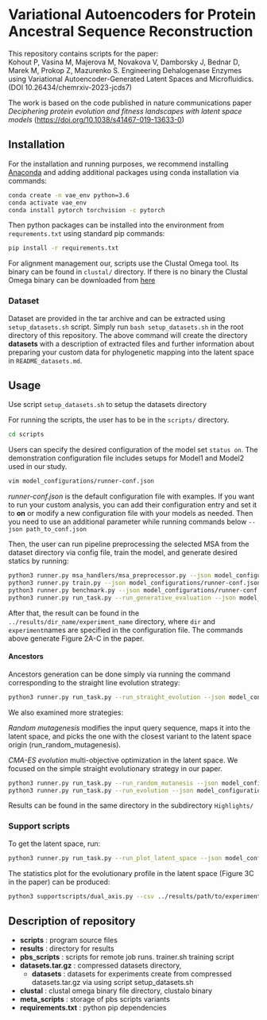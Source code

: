 # Variational Autoencoders for Protein Ancestral Sequence Reconstruction

This repository contains scripts for the paper:<br>
Kohout P, Vasina M, Majerova M, Novakova V, Damborsky J, Bednar D, Marek M, Prokop Z, Mazurenko S. Engineering Dehalogenase Enzymes using Variational Autoencoder-Generated Latent Spaces and Microfluidics. (DOI 10.26434/chemrxiv-2023-jcds7)

The work is based on the code published in nature communications paper <em>Deciphering protein evolution and fitness
landscapes with latent space models</em> (https://doi.org/10.1038/s41467-019-13633-0)

## Installation

For the installation and running purposes, we recommend installing [Anaconda](https://www.anaconda.com/products/distribution) and adding additional packages using conda installation via commands:

```bash
conda create -n vae_env python=3.6
conda activate vae_env
conda install pytorch torchvision -c pytorch
```
Then python packages can be installed into the environment from ``requrements.txt`` using standard pip commands:
```bash
pip install -r requirements.txt
``` 
For alignment management our, scripts use the Clustal Omega tool. Its binary can be found in ``clustal/`` directory. If there is no binary the Clustal Omega binary can be downloaded from [here](http://www.clustal.org/omega/)

### Dataset

Dataset are provided in the tar archive and can be extracted using `setup_datasets.sh` script. 
Simply run `bash setup_datasets.sh` in the root directory of this repository.
The above command will create the directory **datasets** with a description of extracted files and further information
about preparing your custom data for phylogenetic mapping into the latent space in `README_datasets.md`.

## Usage

Use script ``setup_datasets.sh`` to setup the datasets directory

For running the scripts, the user has to be in the ``scripts/`` directory. 

```bash
cd scripts
```
Users can specify the desired configuration of the model set ``status on``.
The demonstration configuration file includes setups for Model1 and Model2 used in our study.

```bash
vim model_configurations/runner-conf.json
```
<em>runner-conf.json</em> is the default configuration file with examples.
If you want to run your custom analysis, you can add their configuration entry and set it to **on**
or modify a new configuration file with your models as needed. Then you need to use an additional
parameter while running commands below `--json path_to_conf.json`

Then, the user can run pipeline preprocessing the selected MSA from the dataset directory via config file, train the model, and generate desired statics by running:


```bash
python3 runner.py msa_handlers/msa_preprocessor.py --json model_configurations/runner-conf.json
python3 runner.py train.py --json model_configurations/runner-conf.json
python3 runner.py benchmark.py --json model_configurations/runner-conf.json
python3 runner.py run_task.py --run_generative_evaluation --json model_configurations/runner-conf.json
```
After that, the result can be found in the ``../results/dir_name/experiment_name`` directory, where ``dir`` and ``experiment``names are specified in the configuration file. 
The commands above generate Figure 2A-C in the paper.

#### Ancestors
Ancestors generation can be done simply via running the command corresponding to the straight line evolution strategy:

```bash
python3 runner.py run_task.py --run_straight_evolution --json model_configurations/runner-conf.json
``` 

We also examined more strategies: 

<em>Random mutagenesis</em> modifies the input query sequence, maps it into the latent space, and picks the one with 
the closest variant to the latent space origin (run_random_mutagenesis).

<em>CMA-ES evolution</em> multi-objective optimization in the latent space.
We focused on the simple straight evolutionary strategy in our paper.
```bash
python3 runner.py run_task.py --run_random_mutanesis --json model_configurations/runner-conf.json
python3 runner.py run_task.py --run_evolution --json model_configurations/runner-conf.json
``` 
Results can be found in the same directory in the subdirectory ``Highlights/``

### Support scripts

To get the latent space, run:
```bash
python3 runner.py run_task.py --run_plot_latent_space --json model_configurations/runner-conf.json
```

The statistics plot for the evolutionary profile in the latent space (Figure 3C in the paper) can be produced:

```bash
python3 supportscripts/dual_axis.py --csv ../results/path/to/experiment/higlight_dir/selected_strategy_profile.csv --pos "" --o path_to_profile.jpg
```

## Description of repository

- **scripts**  : program source files
- **results**  : directory for results
- **pbs_scripts** : scripts for remote job runs. trainer.sh training script
- **datasets.tar.gz** : compressed datasets directory, 
  - **datasets** : datasets for experiments create from compressed datasets.tar.gz via using script setup_datasets.sh
- **clustal**  : clustal omega binary file directory, clustalo binary
- **meta_scripts** : storage of pbs scripts variants 
- **requirements.txt** : python pip dependencies
